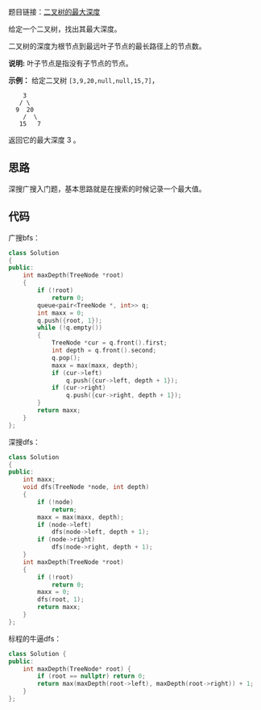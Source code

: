 题目链接：[二叉树的最大深度](https://leetcode-cn.com/problems/maximum-depth-of-binary-tree/)

给定一个二叉树，找出其最大深度。

二叉树的深度为根节点到最远叶子节点的最长路径上的节点数。

**说明:** 叶子节点是指没有子节点的节点。

**示例：**
给定二叉树 `[3,9,20,null,null,15,7]`，

```
    3
   / \
  9  20
    /  \
   15   7
```

返回它的最大深度 3 。



## 思路

深搜广搜入门题，基本思路就是在搜索的时候记录一个最大值。

## 代码

广搜bfs：

```cpp
class Solution
{
public:
    int maxDepth(TreeNode *root)
    {
        if (!root)
            return 0;
        queue<pair<TreeNode *, int>> q;
        int maxx = 0;
        q.push({root, 1});
        while (!q.empty())
        {
            TreeNode *cur = q.front().first;
            int depth = q.front().second;
            q.pop();
            maxx = max(maxx, depth);
            if (cur->left)
                q.push({cur->left, depth + 1});
            if (cur->right)
                q.push({cur->right, depth + 1});
        }
        return maxx;
    }
};
```

深搜dfs：

```cpp
class Solution
{
public:
    int maxx;
    void dfs(TreeNode *node, int depth)
    {
        if (!node)
            return;
        maxx = max(maxx, depth);
        if (node->left)
            dfs(node->left, depth + 1);
        if (node->right)
            dfs(node->right, depth + 1);
    }
    int maxDepth(TreeNode *root)
    {
        if (!root)
            return 0;
        maxx = 0;
        dfs(root, 1);
        return maxx;
    }
};
```

标程的牛逼dfs：

```cpp
class Solution {
public:
    int maxDepth(TreeNode* root) {
        if (root == nullptr) return 0;
        return max(maxDepth(root->left), maxDepth(root->right)) + 1;
    }
};
```

